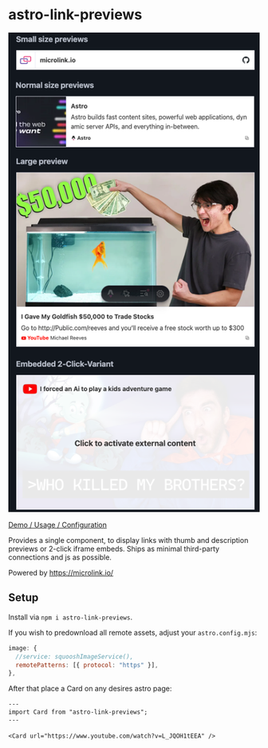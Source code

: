 # astro-link-previews

![How it could look](./demo/screenshot.png)

[Demo / Usage / Configuration](https://suven.github.io/astro-link-previews/)

Provides a single component, to display links with thumb and description previews or 2-click iframe embeds. Ships as minimal third-party connections and
js as possible.

Powered by https://microlink.io/

## Setup

Install via `npm i astro-link-previews`.

If you wish to predownload all remote assets, adjust your `astro.config.mjs`:

```js
image: {
  //service: squooshImageService(),
  remotePatterns: [{ protocol: "https" }],
},
```

After that place a Card on any desires astro page:

```astro
---
import Card from "astro-link-previews";
---

<Card url="https://www.youtube.com/watch?v=L_JQOH1tEEA" />
```
